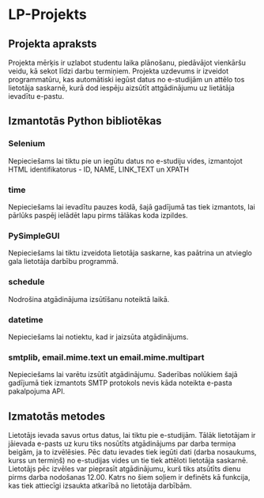 # LP-Projekts
## Projekta apraksts
Projekta mērķis ir uzlabot studentu laika plānošanu, piedāvājot vienkāršu veidu, kā sekot līdzi darbu termiņiem. Projekta uzdevums ir izveidot programmatūru, kas automātiski iegūst datus no e-studijām un attēlo tos lietotāja saskarnē, kurā dod iespēju aizsūtīt attgādinājumu uz lietātāja ievadītu e-pastu.
## Izmantotās Python bibliotēkas
### Selenium
Nepieciešams lai tiktu pie un iegūtu datus no e-studiju vides, izmantojot HTML identifikatorus - ID, NAME, LINK_TEXT un XPATH
### time
Nepieciešams lai ievadītu pauzes kodā, šajā gadījumā tas tiek izmantots, lai pārlūks paspēj ielādēt lapu pirms tālākas koda izpildes.
### PySimpleGUI
Nepieciešams lai tiktu izveidota lietotāja saskarne, kas paātrina un atvieglo gala lietotāja darbību programmā.
### schedule
Nodrošina atgādinājuma izsūtīšanu noteiktā laikā.
### datetime
Nepieciešams lai notiektu, kad ir jaizsūta atgādinājums.
### smtplib, email.mime.text un email.mime.multipart
Nepieciešams lai varētu izsūtīt atgādinājumu. Saderības nolūkiem šajā gadījumā tiek izmantots SMTP protokols nevis kāda noteikta e-pasta pakalpojuma API.
## Izmatotās metodes
Lietotājs ievada savus ortus datus, lai tiktu pie e-studijām. Tālāk lietotājam ir jāievada e-pasts uz kuru tiks nosūtīts atgādinājums par darba termiņa beigām, ja to izvēlēsies. Pēc datu ievades tiek iegūti dati (darba nosaukums, kurss un termiņš) no e-studijas vides un tie tiek attēloti lietotāja saskarnē. Lietotājs pēc izvēles var pieprasīt atgādinājumu, kurš tiks atsūtīts dienu pirms darba nodošanas 12.00. Katrs no šiem soļiem ir definēts kā funkcija, kas tiek attiecīgi izsaukta atkarībā no lietotāja darbībām.
